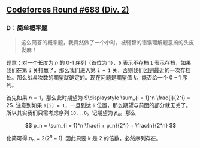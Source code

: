 ## [Codeforces Round #688 (Div. 2)](https://codeforces.com/contest/1453)

### D：简单概率题

> 这么简答的概率题，我竟然做了一个小时，被弱智的错误理解题意搞的头皮发麻！

题意：对一个长度为 $n$ 的 0-1 序列（首位为 1），`0` 表示不存档 `1` 表示存档，如果我们在第 `i` 关打赢了，那么我们进入第 `i + 1` 关，否则我们回到最近的一次存档处。那么战斗次数的期望就确定的。现在问题是期望值 $k$，能否给一个 $0-1$ 序列。

首先如果 $n = 1$，那么此时期望为 $\displaystyle \sum_{i = 1}^n \frac{i}{2^i} = 2$. 注意到如果 `a[i] = 1`，一旦到达 `i` 位置，那么期望与前面的部分就无关了。所以其实我们只需考虑序列 `10...0`。记期望为 $p_n$。那么

$$
p_n = \sum_{i = 1}^n \frac{i + p_n}{2^i} + \frac{n}{2^n}
$$

化简可得 $p_n = 2 (2^n - 1)$. 因此只要 k 是 2 的倍数，必然序列存在。